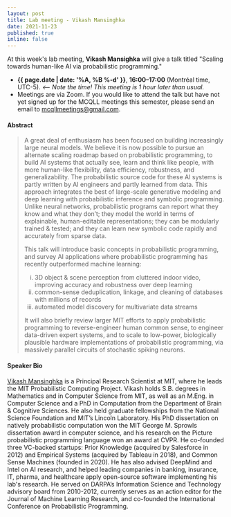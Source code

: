 ```yaml
---
layout: post
title: Lab meeting - Vikash Mansinghka
date: 2021-11-23
published: true
inline: false
---
```


At this week's lab meeting, **Vikash Mansighka** will give a talk titled "Scaling towards human-like AI via probabilistic programming."

- **{{ page.date | date: '%A, %B %-d' }}**, **16:00–17:00** (Montréal time, UTC-5).  _<-- Note the time! This meeting is 1 hour later than usual._
- Meetings are via Zoom. If you would like to attend the talk but have not yet signed up for the MCQLL meetings this semester, please send an email to [mcqllmeetings@gmail.com](mailto:mcqllmeetings@gmail.com).

#### Abstract

<blockquote>
A great deal of enthusiasm has been focused on building increasingly large neural models. We believe it is now possible to pursue an alternate scaling roadmap based on probabilistic programming, to build AI systems that actually see, learn and think like people, with more human-like flexibility, data efficiency, robustness, and generalizability. The probabilistic source code for these AI systems is partly written by AI engineers and partly learned from data. This approach integrates the best of large-scale generative modeling and deep learning with probabilistic inference and symbolic programming. Unlike neural networks, probabilistic programs can report what they know and what they don’t; they model the world in terms of explainable, human-editable representations; they can be modularly trained & tested; and they can learn new symbolic code rapidly and accurately from sparse data.

This talk will introduce basic concepts in probabilistic programming, and survey AI applications where probabilistic programming has recently outperformed machine learning: 

<ol type = "i">
<li>3D object & scene perception from cluttered indoor video, improving accuracy and robustness over deep learning</li>
<li>common-sense deduplication, linkage, and cleaning of databases with millions of records</li>
<li>automated model discovery for multivariate data streams</li>
</ol>

It will also briefly review larger MIT efforts to apply probabilistic programming to reverse-engineer human common sense, to engineer data-driven expert systems, and to scale to low-power, biologically plausible hardware implementations of probabilistic programming, via massively parallel circuits of stochastic spiking neurons.
</blockquote>

#### Speaker Bio

[Vikash Mansinghka](http://probcomp.csail.mit.edu/principal-investigator/) is a Principal Research Scientist at MIT, where he leads the MIT Probabilistic Computing Project. Vikash holds S.B. degrees in Mathematics and in Computer Science from MIT, as well as an M.Eng. in Computer Science and a PhD in Computation from the Department of Brain & Cognitive Sciences. He also held graduate fellowships from the National Science Foundation and MIT’s Lincoln Laboratory. His PhD dissertation on natively probabilistic computation won the MIT George M. Sprowls dissertation award in computer science, and his research on the Picture probabilistic programming language won an award at CVPR. He co-founded three VC-backed startups: Prior Knowledge (acquired by Salesforce in 2012) and Empirical Systems (acquired by Tableau in 2018), and Common Sense Machines (founded in 2020). He has also advised DeepMind and Intel on AI research, and helped leading companies in banking, insurance, IT, pharma, and healthcare apply open-source software implementing his lab's research. He served on DARPA’s Information Science and Technology advisory board from 2010-2012, currently serves as an action editor for the Journal of Machine Learning Research, and co-founded the International Conference on Probabilistic Programming.
